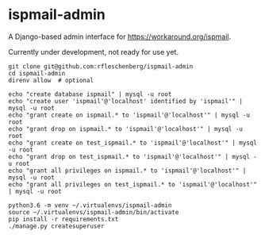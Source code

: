 ispmail-admin
=============

A Django-based admin interface for <https://workaround.org/ispmail>.

Currently under development, not ready for use yet.

```
git clone git@github.com:rfleschenberg/ispmail-admin
cd ispmail-admin
direnv allow  # optional

echo "create database ispmail" | mysql -u root
echo "create user 'ispmail'@'localhost' identified by 'ispmail'" | mysql -u root
echo "grant create on ispmail.* to 'ispmail'@'localhost'" | mysql -u root
echo "grant drop on ispmail.* to 'ispmail'@'localhost'" | mysql -u root
echo "grant create on test_ispmail.* to 'ispmail'@'localhost'" | mysql -u root
echo "grant drop on test_ispmail.* to 'ispmail'@'localhost'" | mysql -u root
echo "grant all privileges on ispmail.* to 'ispmail'@'localhost'" | mysql -u root
echo "grant all privileges on test_ispmail.* to 'ispmail'@'localhost'" | mysql -u root

python3.6 -m venv ~/.virtualenvs/ispmail-admin
source ~/.virtualenvs/ispmail-admin/bin/activate
pip install -r requirements.txt
./manage.py createsuperuser
```
